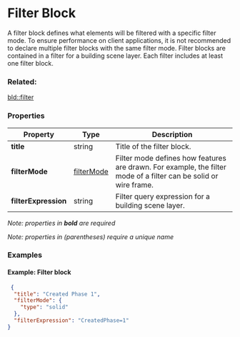 # Filter Block

A filter block defines what elements will be filtered with a specific filter mode.  To ensure performance on client applications, it is not recommended to declare multiple filter blocks with the same filter mode. Filter blocks are contained in a filter for a building scene layer. Each filter includes at least one filter block.

### Related:

[bld::filter](filter.bld.md)
### Properties

| Property | Type | Description |
| --- | --- | --- |
| **title** | string | Title of the filter block. |
| **filterMode** | [filterMode](filterMode.bld.md) | Filter mode defines how features are drawn. For example, the filter mode of a filter can be solid or wire frame. |
| **filterExpression** | string | Filter query expression for a building scene layer. |

*Note: properties in **bold** are required*

*Note: properties in (parentheses) require a unique name*

### Examples 

#### Example: Filter block 

```json
 {
  "title": "Created Phase 1",
  "filterMode": {
    "type": "solid"
  },
  "filterExpression": "CreatedPhase=1"
} 
```

